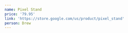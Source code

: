 ```yaml
---
name: Pixel Stand
price: '79.95'
link: 'https://store.google.com/us/product/pixel_stand'
person: Drew
---
```


